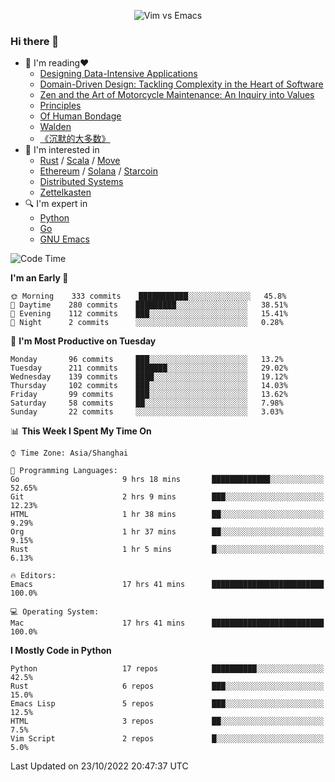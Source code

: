 <p align="center">
    <img src="https://gist.githubusercontent.com/coldnight/e696baffb094e71c96cb302118878eae/raw/40ea5053a6f66cc65f90f437e4173497da225958/banner.gif" alt="Vim vs Emacs" />
</p>

### Hi there 👋

- 📖 I'm reading❤️
    + [Designing Data-Intensive Applications](https://www.oreilly.com/library/view/designing-data-intensive-applications/9781491903063/)
    + [Domain-Driven Design: Tackling Complexity in the Heart of Software](https://www.dddcommunity.org/book/evans_2003/)
    + [Zen and the Art of Motorcycle Maintenance: An Inquiry into Values](https://en.wikipedia.org/wiki/Zen_and_the_Art_of_Motorcycle_Maintenance)
    + [Principles](https://www.principles.com/)
    + [Of Human Bondage](https://en.wikipedia.org/wiki/Of_Human_Bondage)
    + [Walden](https://en.wikipedia.org/wiki/Walden)
    + [《沉默的大多数》](https://en.wikipedia.org/wiki/Silent_majority)
- 🌱 I'm interested in
    + [Rust](https://www.rust-lang.org/) / [Scala](https://www.scala-lang.org/) / [Move](https://github.com/move-language/move/)
    + [Ethereum](https://ethereum.org/en/) / [Solana](https://solana.com/) / [Starcoin](https://github.com/starcoinorg/starcoin)
	+ [Distributed Systems](https://www.linuxzen.com/notes/topics/20200320174417_%E5%88%86%E5%B8%83%E5%BC%8F/)
	+ [Zettelkasten](https://www.linuxzen.com/notes/notes/20220120080920-slip_box/)
- 🔍 I'm expert in
    + [Python](https://www.python.org/)
    + [Go](https://go.dev/)
    + [GNU Emacs](https://www.gnu.org/software/emacs/)

<!--START_SECTION:waka-->
![Code Time](http://img.shields.io/badge/Code%20Time-1%2C644%20hrs%2057%20mins-blue)

**I'm an Early 🐤** 

```text
🌞 Morning    333 commits    ███████████░░░░░░░░░░░░░░   45.8% 
🌆 Daytime    280 commits    █████████░░░░░░░░░░░░░░░░   38.51% 
🌃 Evening    112 commits    ███░░░░░░░░░░░░░░░░░░░░░░   15.41% 
🌙 Night      2 commits      ░░░░░░░░░░░░░░░░░░░░░░░░░   0.28%

```
📅 **I'm Most Productive on Tuesday** 

```text
Monday       96 commits     ███░░░░░░░░░░░░░░░░░░░░░░   13.2% 
Tuesday      211 commits    ███████░░░░░░░░░░░░░░░░░░   29.02% 
Wednesday    139 commits    ████░░░░░░░░░░░░░░░░░░░░░   19.12% 
Thursday     102 commits    ███░░░░░░░░░░░░░░░░░░░░░░   14.03% 
Friday       99 commits     ███░░░░░░░░░░░░░░░░░░░░░░   13.62% 
Saturday     58 commits     ██░░░░░░░░░░░░░░░░░░░░░░░   7.98% 
Sunday       22 commits     ░░░░░░░░░░░░░░░░░░░░░░░░░   3.03%

```


📊 **This Week I Spent My Time On** 

```text
⌚︎ Time Zone: Asia/Shanghai

💬 Programming Languages: 
Go                       9 hrs 18 mins       █████████████░░░░░░░░░░░░   52.65% 
Git                      2 hrs 9 mins        ███░░░░░░░░░░░░░░░░░░░░░░   12.23% 
HTML                     1 hr 38 mins        ██░░░░░░░░░░░░░░░░░░░░░░░   9.29% 
Org                      1 hr 37 mins        ██░░░░░░░░░░░░░░░░░░░░░░░   9.15% 
Rust                     1 hr 5 mins         █░░░░░░░░░░░░░░░░░░░░░░░░   6.13%

🔥 Editors: 
Emacs                    17 hrs 41 mins      █████████████████████████   100.0%

💻 Operating System: 
Mac                      17 hrs 41 mins      █████████████████████████   100.0%

```

**I Mostly Code in Python** 

```text
Python                   17 repos            ██████████░░░░░░░░░░░░░░░   42.5% 
Rust                     6 repos             ███░░░░░░░░░░░░░░░░░░░░░░   15.0% 
Emacs Lisp               5 repos             ███░░░░░░░░░░░░░░░░░░░░░░   12.5% 
HTML                     3 repos             ██░░░░░░░░░░░░░░░░░░░░░░░   7.5% 
Vim Script               2 repos             █░░░░░░░░░░░░░░░░░░░░░░░░   5.0%

```



 Last Updated on 23/10/2022 20:47:37 UTC
<!--END_SECTION:waka-->
